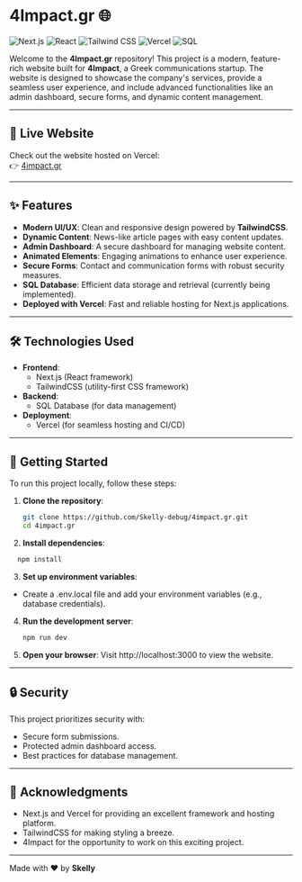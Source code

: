 # 4Impact.gr 🌐

![Next.js](https://img.shields.io/badge/Next.js-000000?style=for-the-badge&logo=next.js&logoColor=white)
![React](https://img.shields.io/badge/React-61DAFB?style=for-the-badge&logo=react&logoColor=white)
![Tailwind CSS](https://img.shields.io/badge/Tailwind_CSS-38B2AC?style=for-the-badge&logo=tailwind-css&logoColor=white)
![Vercel](https://img.shields.io/badge/Vercel-000000?style=for-the-badge&logo=vercel&logoColor=white)
![SQL](https://img.shields.io/badge/SQL-4479A1?style=for-the-badge&logo=mysql&logoColor=white)

Welcome to the **4Impact.gr** repository! This project is a modern, feature-rich website built for **4Impact**, a Greek communications startup. The website is designed to showcase the company's services, provide a seamless user experience, and include advanced functionalities like an admin dashboard, secure forms, and dynamic content management.

---

## 🚀 Live Website

Check out the website hosted on Vercel:  
👉 [4impact.gr](https://4impact.gr)

---

## ✨ Features

- **Modern UI/UX**: Clean and responsive design powered by **TailwindCSS**.
- **Dynamic Content**: News-like article pages with easy content updates.
- **Admin Dashboard**: A secure dashboard for managing website content.
- **Animated Elements**: Engaging animations to enhance user experience.
- **Secure Forms**: Contact and communication forms with robust security measures.
- **SQL Database**: Efficient data storage and retrieval (currently being implemented).
- **Deployed with Vercel**: Fast and reliable hosting for Next.js applications.

---

## 🛠️ Technologies Used

- **Frontend**: 
  - Next.js (React framework)
  - TailwindCSS (utility-first CSS framework)
- **Backend**: 
  - SQL Database (for data management)
- **Deployment**: 
  - Vercel (for seamless hosting and CI/CD)

---

## 🚀 Getting Started

To run this project locally, follow these steps:

1. **Clone the repository**:
   ```bash
   git clone https://github.com/Skelly-debug/4impact.gr.git
   cd 4impact.gr
   ```
2. **Install dependencies**:
  ```bash
    npm install
  ```
3. **Set up environment variables**:
  - Create a .env.local file and add your environment variables (e.g., database credentials).

4. **Run the development server**:
   ```bash
   npm run dev
   ```
5. **Open your browser**:
   Visit http://localhost:3000 to view the website.

---

## 🔒 Security

This project prioritizes security with:

- Secure form submissions.
- Protected admin dashboard access.
- Best practices for database management.

---

## 🙌 Acknowledgments

- Next.js and Vercel for providing an excellent framework and hosting platform.
- TailwindCSS for making styling a breeze.
- 4Impact for the opportunity to work on this exciting project.

---

Made with ❤️ by **Skelly**
